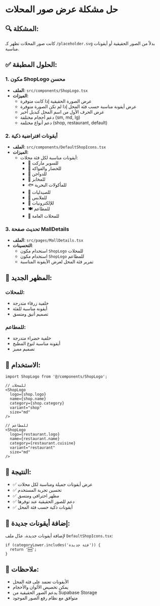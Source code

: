 # حل مشكلة عرض صور المحلات

## 🔍 **المشكلة:**
كانت صور المحلات تظهر كـ `/placeholder.svg` بدلاً من الصور الحقيقية أو أيقونات مناسبة.

## ✅ **الحلول المطبقة:**

### 1. **مكون ShopLogo محسن**
- **الملف**: `src/components/ShopLogo.tsx`
- **الميزات**:
  - عرض الصورة الحقيقية إذا كانت متوفرة
  - عرض أيقونة مناسبة حسب فئة المحل إذا لم تكن الصورة متوفرة
  - عرض الحرف الأول من اسم المحل كبديل أخير
  - دعم أحجام مختلفة (sm, md, lg)
  - دعم أنواع مختلفة (shop, restaurant, default)

### 2. **أيقونات افتراضية ذكية**
- **الملف**: `src/components/DefaultShopIcons.tsx`
- **الميزات**:
  - أيقونات مناسبة لكل فئة محلات:
    - 🛒 للسوبر ماركت
    - 🥬 للخضار والفواكه
    - 🐔 للدواجن
    - 🥖 للمخابز
    - 🐟 للمأكولات البحرية
    - 💊 للصيدليات
    - 👕 للملابس
    - 📱 للإلكترونيات
    - 🍽️ للمطاعم
    - 🏪 للمحلات العامة

### 3. **تحديث صفحة MallDetails**
- **الملف**: `src/pages/MallDetails.tsx`
- **التحسينات**:
  - استخدام مكون `ShopLogo` للمحلات
  - استخدام مكون `ShopLogo` للمطاعم
  - تمرير فئة المحل لعرض الأيقونة المناسبة

## 🎨 **المظهر الجديد:**

### **للمحلات:**
- خلفية زرقاء متدرجة
- أيقونة مناسبة للفئة
- تصميم أنيق ومتسق

### **للمطاعم:**
- خلفية خضراء متدرجة
- أيقونة مناسبة لنوع المطبخ
- تصميم مميز

## 🚀 **الاستخدام:**

```tsx
import ShopLogo from '@/components/ShopLogo';

// للمحلات
<ShopLogo 
  logo={shop.logo} 
  name={shop.name} 
  category={shop.category}
  variant="shop" 
  size="md"
/>

// للمطاعم
<ShopLogo 
  logo={restaurant.logo} 
  name={restaurant.name} 
  category={restaurant.cuisine}
  variant="restaurant" 
  size="md"
/>
```

## 📱 **النتيجة:**
- ✅ عرض أيقونات جميلة ومناسبة لكل محلات
- ✅ تحسين تجربة المستخدم
- ✅ مظهر احترافي ومتسق
- ✅ دعم للصور الحقيقية عند توفرها
- ✅ أيقونات ذكية حسب فئة المحل

## 🔧 **إضافة أيقونات جديدة:**
لإضافة أيقونات جديدة، عدّل ملف `DefaultShopIcons.tsx`:

```tsx
if (categoryLower.includes('فئة جديدة')) {
  return '🆕';
}
```

## 📝 **ملاحظات:**
- الأيقونات تعتمد على فئة المحل
- يمكن تخصيص الألوان والأحجام
- يدعم الصور الحقيقية من Supabase Storage
- متوافق مع نظام رفع الصور الموجود

